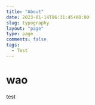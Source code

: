 ```yaml
---
title: "About"
date: 2023-01-14T06:31:45+00:00
slug: typography
layout: "page"
type: page
comments: false
tags:
  - Test
---
```


# wao
test